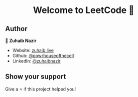 <h1 align="center">Welcome to LeetCode 👋</h1>
<p>
</p>

## Author

👤 **Zuhaib Nazir**

-  Website: [zuhaib.live](https://zuhaib.live)
-  Github: [@powrhouseofthecell](https://github.com/powrhouseofthecell)
-  LinkedIn: [@zuhaibnazir](https://linkedin.com/in/zuhaibnazir)

## Show your support

Give a ⭐️ if this project helped you!
